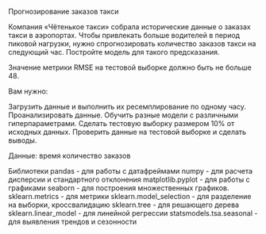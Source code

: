 Прогнозирование заказов такси

Компания «Чётенькое такси» собрала исторические данные о заказах такси в аэропортах. Чтобы привлекать больше водителей в период пиковой нагрузки, нужно спрогнозировать количество заказов такси на следующий час. Постройте модель для такого предсказания.

Значение метрики RMSE на тестовой выборке должно быть не больше 48.

Вам нужно:

Загрузить данные и выполнить их ресемплирование по одному часу.
Проанализировать данные.
Обучить разные модели с различными гиперпараметрами. Сделать тестовую выборку размером 10% от исходных данных.
Проверить данные на тестовой выборке и сделать выводы.

Данные:
время
количество заказов

Библиотеки
pandas - для работы с датафреймами
numpy - для расчета дисперсии и стандартного отклонения
matplotlib.pyplot - для работы с графиками
seaborn - для построения множественных графиков.
sklearn.metrics - для метрики
sklearn.model_selection - для разделение на выборки, кроссвалидацию 
sklearn.tree - для решающего дерева
sklearn.linear_model - для линейной регрессии
statsmodels.tsa.seasonal - для выявления трендов и сезонности
